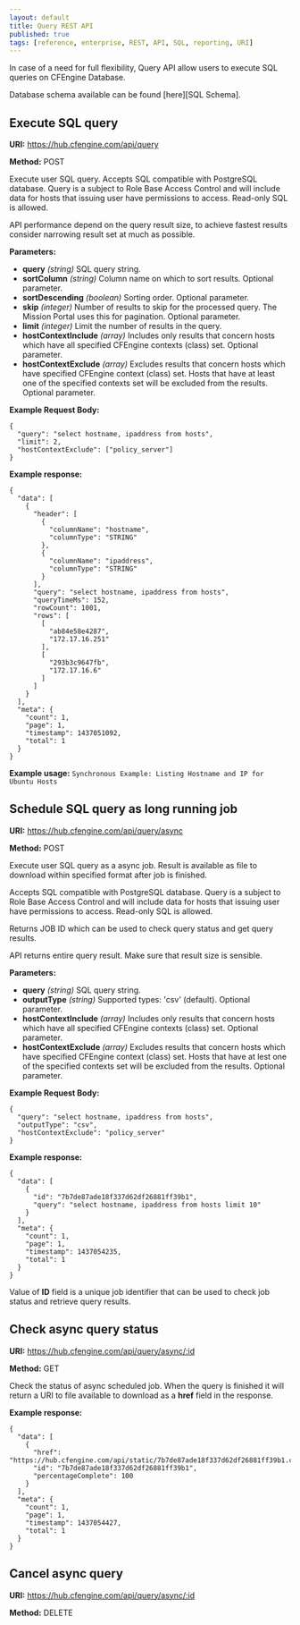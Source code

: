 ```yaml
---
layout: default
title: Query REST API
published: true
tags: [reference, enterprise, REST, API, SQL, reporting, URI]
---
```


In case of a need for full flexibility, Query API allow users to execute SQL queries on CFEngine Database.

Database schema available can be found [here][SQL Schema].

## Execute SQL query

**URI:** https://hub.cfengine.com/api/query

**Method:** POST

Execute user SQL query. Accepts SQL compatible with PostgreSQL database. Query is a subject to Role Base Access Control and will include data for hosts that issuing user have permissions to access. Read-only SQL is allowed.

API performance depend on the query result size, to achieve fastest results consider narrowing result set at much as possible.

**Parameters:**

* **query** *(string)*
    SQL query string.
* **sortColumn** *(string)*
    Column name on which to sort results. Optional parameter.
* **sortDescending** *(boolean)*
    Sorting order. Optional parameter.
* **skip** *(integer)*
    Number of results to skip for the processed
    query. The Mission Portal uses this for pagination. Optional parameter.
* **limit**  *(integer)*
    Limit the number of results in the query.
* **hostContextInclude** *(array)*
    Includes only results that concern hosts which have all specified CFEngine contexts (class) set. Optional parameter.
* **hostContextExclude** *(array)*
    Excludes results that concern hosts which have specified CFEngine context (class) set. Hosts that have at least one of the specified contexts set will be excluded from the results. Optional parameter.

**Example Request Body:**

```
{
  "query": "select hostname, ipaddress from hosts",
  "limit": 2,
  "hostContextExclude": ["policy_server"]
}
```

**Example response:**

```
{
  "data": [
    {
      "header": [
        {
          "columnName": "hostname",
          "columnType": "STRING"
        },
        {
          "columnName": "ipaddress",
          "columnType": "STRING"
        }
      ],
      "query": "select hostname, ipaddress from hosts",
      "queryTimeMs": 152,
      "rowCount": 1001,
      "rows": [
        [
          "ab84e58e4287",
          "172.17.16.251"
        ],
        [
          "293b3c9647fb",
          "172.17.16.6"
        ]
      ]
    }
  ],
  "meta": {
    "count": 1,
    "page": 1,
    "timestamp": 1437051092,
    "total": 1
  }
}
```

**Example usage:**  `Synchronous Example: Listing Hostname and IP for Ubuntu Hosts`

## Schedule SQL query as long running job

**URI:** https://hub.cfengine.com/api/query/async

**Method:** POST

Execute user SQL query as a async job. Result is available as file to download within specified format after job is finished.

Accepts SQL compatible with PostgreSQL database. Query is a subject to Role Base Access Control and will include data for hosts that issuing user have permissions to access. Read-only SQL is allowed.

Returns JOB ID which can be used to check query status and get query results.

API returns entire query result. Make sure that result size is sensible.

**Parameters:**

* **query** *(string)*
    SQL query string.
* **outputType** *(string)*
    Supported types: 'csv' (default). Optional parameter.
* **hostContextInclude** *(array)*
    Includes only results that concern hosts which have all specified CFEngine contexts (class) set. Optional parameter.
* **hostContextExclude** *(array)*
    Excludes results that concern hosts which have specified CFEngine context (class) set. Hosts that have at lest one of the specified contexts set will be excluded from the results. Optional parameter.

**Example Request Body:**

```
{
  "query": "select hostname, ipaddress from hosts",
  "outputType": "csv",
  "hostContextExclude": "policy_server"
}
```

**Example response:**

```
{
  "data": [
    {
      "id": "7b7de87ade18f337d62df26881ff39b1",
      "query": "select hostname, ipaddress from hosts limit 10"
    }
  ],
  "meta": {
    "count": 1,
    "page": 1,
    "timestamp": 1437054235,
    "total": 1
  }
}
```

Value of **ID** field is a unique job identifier that can be used to check job status and retrieve query results.

## Check async query status

**URI:** https://hub.cfengine.com/api/query/async/:id

**Method:** GET

Check the status of async scheduled job. When the query is finished it will return a URI to file available to download as a **href** field in the response.

**Example response:**

```
{
  "data": [
    {
      "href": "https://hub.cfengine.com/api/static/7b7de87ade18f337d62df26881ff39b1.csv",
      "id": "7b7de87ade18f337d62df26881ff39b1",
      "percentageComplete": 100
    }
  ],
  "meta": {
    "count": 1,
    "page": 1,
    "timestamp": 1437054427,
    "total": 1
  }
}
```

## Cancel async query

**URI:** https://hub.cfengine.com/api/query/async/:id

**Method:** DELETE


